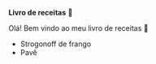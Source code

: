 **Livro de receitas** :cookie:

Olá! Bem vindo ao meu livro de receitas :handshake:

- Strogonoff de frango
- Pavê
